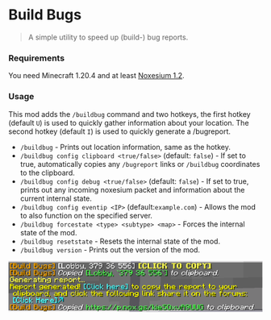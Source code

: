 # Build Bugs

> A simple utility to speed up (build-) bug reports.

### Requirements

You need Minecraft 1.20.4 and at least [Noxesium 1.2](https://modrinth.com/mod/noxesium/version/1.2.0).

### Usage

This mod adds the ``/buildbug`` command and two hotkeys, the first hotkey (default ``U``) is used to quickly gather
information about your location.
The second hotkey (default ``I``) is used to quickly generate a /bugreport.

- ``/buildbug`` - Prints out location information, same as the hotkey.
- ``/buildbug config clipboard <true/false>`` (default: ``false``) - If set to true, automatically copies
  any ``/bugreport`` links or ``/buildbug`` coordinates to the clipboard.
- ``/buildbug config debug <true/false>`` (default: ``false``) - If set to true, prints out any incoming noxesium packet
  and information about the current internal state.
- ``/buildbug config eventip <IP>`` (default:``example.com``) - Allows the mod to also function on the specified server.
- ``/buildbug forcestate <type> <subtype> <map>`` - Forces the internal state of the mod.
- ``/buildbug resetstate`` - Resets the internal state of the mod.
- ``/buildbug version`` - Prints out the version of the mod.

![](images/example.png)
